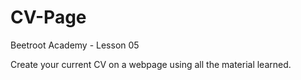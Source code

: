 # CV-Page
Beetroot Academy - Lesson 05

Create your current CV on a webpage using all the material learned.
